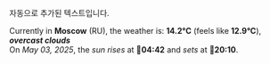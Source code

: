 
자동으로 추가된 텍스트입니다.

<!--START_SECTION:weather:moscow-->
Currently in **Moscow** (RU), the weather is: **14.2°C** (feels like **12.9°C**), ***overcast clouds***<br/>
On *May 03, 2025*, the *sun rises* at 🌅**04:42** and *sets* at 🌇**20:10**.
<!--END_SECTION:weather-->
